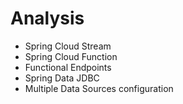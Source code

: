 # Analysis
- Spring Cloud Stream
- Spring Cloud Function
- Functional Endpoints
- Spring Data JDBC
- Multiple Data Sources configuration